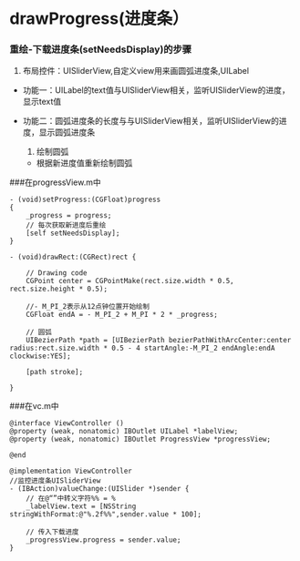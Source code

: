 # drawProgress(进度条）

### 重绘-下载进度条(setNeedsDisplay)的步骤
1. 布局控件：UISliderView,自定义view用来画圆弧进度条,UILabel

- 功能一：UILabel的text值与UISliderView相关，监听UISliderView的进度，显示text值

- 功能二：圆弧进度条的长度与与UISliderView相关，监听UISliderView的进度，显示圆弧进度条
    1. 绘制圆弧

    - 根据新进度值重新绘制圆弧


###在progressView.m中
```objc
- (void)setProgress:(CGFloat)progress
{
    _progress = progress;
    // 每次获取新进度后重绘
    [self setNeedsDisplay];
}

- (void)drawRect:(CGRect)rect {

    // Drawing code
    CGPoint center = CGPointMake(rect.size.width * 0.5, rect.size.height * 0.5);

    //- M_PI_2表示从12点钟位置开始绘制
    CGFloat endA = - M_PI_2 + M_PI * 2 * _progress;

    // 圆弧
    UIBezierPath *path = [UIBezierPath bezierPathWithArcCenter:center radius:rect.size.width * 0.5 - 4 startAngle:-M_PI_2 endAngle:endA clockwise:YES];

    [path stroke];

}
```

###在vc.m中
```objc
@interface ViewController ()
@property (weak, nonatomic) IBOutlet UILabel *labelView;
@property (weak, nonatomic) IBOutlet ProgressView *progressView;

@end

@implementation ViewController
//监控进度条UISliderView
- (IBAction)valueChange:(UISlider *)sender {
    // 在@“”中转义字符%% = %
    _labelView.text = [NSString stringWithFormat:@"%.2f%%",sender.value * 100];

    // 传入下载进度
    _progressView.progress = sender.value;
}
```

